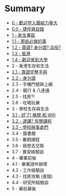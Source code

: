 # Summary

* [0 - 歡迎登入團結力量大](README.md)
* [0.0 - 捷徑與目錄](chapter1.md)
* [1 - 新生專區](1-zhi-hui-cao-zuo-yi-ci-de-xin-sheng-zhuan-qu.md)
* [1.1 - 那些必做的事](11-na-xie-bi-zuo-de-shi.md)
* [1.2 - 簽證? 身分證? 兵役?](12-qian-8b493f-shen-fen-8b493f.md)
* [1.3 - 抵港](13-di-gang.md)
* [1.4 - 歡迎來到大學](14-huan-ying-lai-dao-da-xue.md)
* 2 - 香港生存和生活
* [2.1 - 簽證完整手冊](21-qian-zheng-wan-zheng-shou-ce.md)
* [2.2 - 身分證](22-shen-fen-zheng.md)
* 2.3 - 手機門號與上網
* 2.4 - 銀行 & 八達通
* 2.5 - 找房?!
* 2.6 - 吃喝玩樂
* 3 - 學校生存與生活
* [3.1 - 好了! 帳號 和 Wifi](31-hao-4e8621-zhang-hao-he-wifi.md)
* [3.2 - 選課? 有關課程](32-xuan-8ab23f.md)
* [3.3 - 學校辦事處們](33-xue-xiao-ban-shi-chu-men.md)
* 3.4 - 圖書館
* 3.5 - 暑期課程
* 3.6 - 我想去交換
* 3.7 - 實習經驗談
* 4 - 畢業前後
* 4.1 - 畢業證件辦理
* 4.2 - 工作經驗談
* 4.3 - 找房攻略 \(進階\)
* 4.4 - 研究所經驗談
* 5 - 幕前幕後

